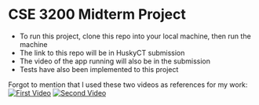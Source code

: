 # CSE 3200 Midterm Project

* To run this project, clone this repo into your local machine, then run the machine
* The link to this repo will be in HuskyCT submission
* The video of the app running will also be in the submission
* Tests have also been implemented to this project

Forgot to mention that I used these two videos as references for my work:
[![First Video](https://img.youtube.com/vi/lDpd3mLWYK4/0.jpg)](https://www.youtube.com/watch?v=lDpd3mLWYK4)
[![Second Video](https://img.youtube.com/vi/LPjhP9D3pm8/0.jpg)](https://www.youtube.com/watch?v=LPjhP9D3pm8)
